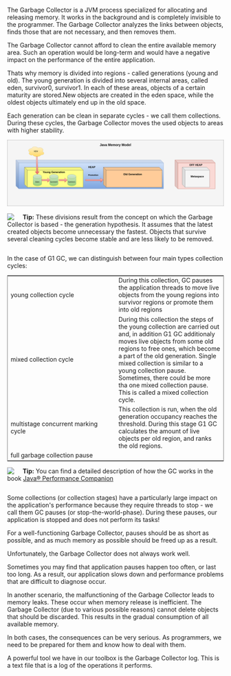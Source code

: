 The Garbage Collector is a JVM process specialized for allocating and releasing memory. It works in the background and is completely invisible to the programmer.
The Garbage Collector analyzes the links between objects, finds those that are not necessary, and then removes them.

The Garbage Collector cannot afford to clean the entire available memory area. Such an operation would be long-term and would have a negative impact on the performance of the entire application. 

Thats why memory is divided into regions - called generations (young and old). The young generation is divided into several internal areas, called eden, survivor0, survivor1. In each of these areas, objects of a certain maturity are stored.New objects are created in the eden space, while the oldest objects ultimately end up in the old space. 

Each generation can be clean in separate cycles - we call them collections. During these cycles, the Garbage Collector moves the used objects to areas with higher stability.

<img style="margin-right:20px;" src="gcgeneration.png"> 

<img style="float: left; margin-right:20px;" src="idea.png">  **Tip:** These divisions result from the concept on which the Garbage Collector is based - the generation hypothesis. It assumes that the latest created objects become unnecessary the fastest. Objects that survive several cleaning cycles become stable and are less likely to be removed.

<div style="clear:both"></div>

In the case of G1 GC, we can distinguish between four main types collection cycles:

  <table style="align:left;border:1px solid gray; text-align:left; margin-right:auto;margin-left:0px">
    <tr>
        <td width="50%">young collection cycle</td>
        <td>During this collection, GC pauses the application threads to move live objects from the young regions into survivor regions or promote them into old regions</td>
    </tr>       
       <tr>
        <td width="50%">mixed collection cycle</td>
        <td>During this collection  the steps of the young collection are carried out and, in addition G1 GC additionaly moves live objects from some old regions to free ones, which become a part of the old generation. Single mixed collection is similar to a young collection pause. Sometimes, there could be more tha one mixed collection pause. This is called a mixed collection cycle.</td>
    </tr>
     <tr>
        <td width="50%">multistage concurrent marking cycle</td>
        <td>This collection is run, when the old generation occupancy reaches the threshold. During this stage G1 GC calculates the amount of live objects per old region, and ranks the old regions.</td>
     </tr>
    <tr>
        <td width="50%">full garbage collection pause</td>
        <td>  </td>
    </tr>
</table>

<img style="float: left; margin-right:20px;" src="idea.png">  **Tip:** You can find a detailed description of how the GC works in the book [Java® Performance Companion](https://www.oreilly.com/library/view/java-performance-companion/9780133796896)

<div style="clear:both"></div>

Some collections (or collection stages) have a particularly large impact on the application's performance because they require threads to stop - we call them GC pauses (or stop-the-world-phase). During these pauses, our application is stopped and does not perform its tasks!

For a well-functioning Garbage Collector, pauses should be as short as possible, and as much memory as possible should be freed up as a result.

Unfortunately, the Garbage Collector does not always work well. 

Sometimes you may find that application pauses happen too often, or last too long. As a result, our application slows down and performance problems that are difficult to diagnose occur.

In another scenario, the malfunctioning of the Garbage Collector leads to memory leaks. These occur when memory release is inefficient. The Garbage Collector (due to various possible reasons) cannot delete objects that should be discarded. This results in the gradual consumption of all available memory.

In both cases, the consequences can be very serious. As programmers, we need to be prepared for them and know how to deal with them.

A powerful tool we have in our toolbox is the Garbage Collector log. This is a text file that is a log of the operations it performs. 
